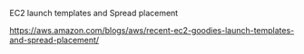 EC2 launch templates and Spread placement

https://aws.amazon.com/blogs/aws/recent-ec2-goodies-launch-templates-and-spread-placement/
